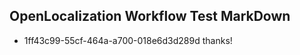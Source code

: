 ## OpenLocalization Workflow Test MarkDown
* 1ff43c99-55cf-464a-a700-018e6d3d289d 
thanks!<!--HONumber=Mar16_HO4-->
